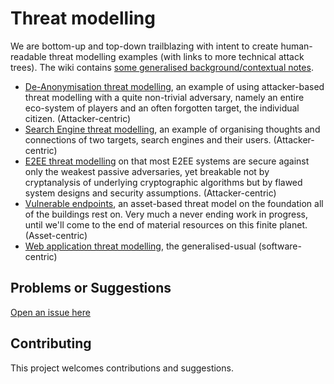 # Threat modelling

We are bottom-up and top-down trailblazing with intent to create human-readable threat modelling examples (with links to more technical attack trees). The wiki contains [some generalised background/contextual notes](https://github.com/tymyrddin/orchard/wiki/).


* [De-Anonymisation threat modelling](DA-threat-model), an example of using attacker-based threat modelling with a quite non-trivial adversary, namely an entire eco-system of players and an often forgotten target, the individual citizen. (Attacker-centric)
* [Search Engine threat modelling](SE-threat-model), an example of organising thoughts and connections of two targets, search engines and their users. (Attacker-centric)
* [E2EE threat modelling](E2EE-threat-model) on that most E2EE systems are secure against only the weakest passive adversaries, yet breakable not by cryptanalysis of underlying cryptographic algorithms but by flawed system designs and security assumptions. (Attacker-centric)
* [Vulnerable endpoints](vulnerable-endpoints), an asset-based threat model on the foundation all of the buildings rest on. Very much a never ending work in progress, until we'll come to the end of material resources on this finite planet. (Asset-centric)
* [Web application threat modelling](application-threat-model), the generalised-usual (software-centric)

## Problems or Suggestions

[Open an issue here](https://github.com/tymyrddin/orchard/issues)

## Contributing

This project welcomes contributions and suggestions. 